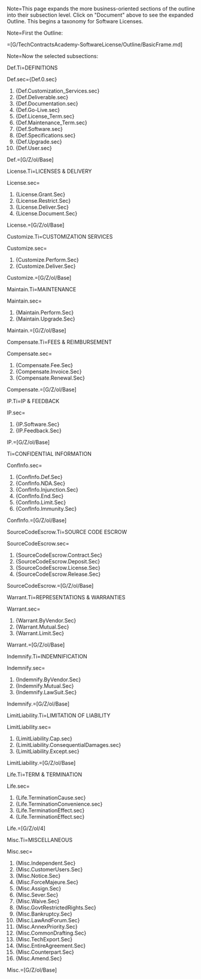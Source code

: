 Note=This page expands the more business-oriented sections of the outline into their subsection level.  Click on "Document" above to see the expanded Outline.   This begins a taxonomy for Software Licenses.

Note=First the Outline:

=[G/TechContractsAcademy-SoftwareLicense/Outline/BasicFrame.md]

Note=Now the selected subsections:

Def.Ti=DEFINITIONS

Def.sec={Def.0.sec}<ol><li>{Def.Customization_Services.sec}<li>{Def.Deliverable.sec}<li>{Def.Documentation.sec}<li>{Def.Go-Live.sec}<li>{Def.License_Term.sec}<li>{Def.Maintenance_Term.sec}<li>{Def.Software.sec}<li>{Def.Specifications.sec}<li>{Def.Upgrade.sec}<li>{Def.User.sec}</ol>

Def.=[G/Z/ol/Base]

License.Ti=LICENSES & DELIVERY

License.sec=<ol><li>{License.Grant.Sec}<li>{License.Restrict.Sec}<li>{License.Deliver.Sec}<li>{License.Document.Sec}</ol>

License.=[G/Z/ol/Base]

Customize.Ti=CUSTOMIZATION SERVICES

Customize.sec=<ol><li>{Customize.Perform.Sec}<li>{Customize.Deliver.Sec}</ol>

Customize.=[G/Z/ol/Base]

Maintain.Ti=MAINTENANCE

Maintain.sec=<ol><li>{Maintain.Perform.Sec}<li>{Maintain.Upgrade.Sec}</ol>

Maintain.=[G/Z/ol/Base]

Compensate.Ti=FEES & REIMBURSEMENT

Compensate.sec=<ol><li>{Compensate.Fee.Sec}<li>{Compensate.Invoice.Sec}<li>{Compensate.Renewal.Sec}</ol>

Compensate.=[G/Z/ol/Base]

IP.Ti=IP & FEEDBACK

IP.sec=<ol><li>{IP.Software.Sec}<li>{IP.Feedback.Sec}</ol>

IP.=[G/Z/ol/Base]

Ti=CONFIDENTIAL INFORMATION

ConfInfo.sec=<ol><li>{ConfInfo.Def.Sec}<li>{ConfInfo.NDA.Sec}<li>{ConfInfo.Injunction.Sec}<li>{ConfInfo.End.Sec}<li>{ConfInfo.Limit.Sec}<li>{ConfInfo.Immunity.Sec}</ol>

ConfInfo.=[G/Z/ol/Base]


SourceCodeEscrow.Ti=SOURCE CODE ESCROW

SourceCodeEscrow.sec=<ol><li>{SourceCodeEscrow.Contract.Sec}<li>{SourceCodeEscrow.Deposit.Sec}<li>{SourceCodeEscrow.License.Sec}<li>{SourceCodeEscrow.Release.Sec}</ol>

SourceCodeEscrow.=[G/Z/ol/Base]

Warrant.Ti=REPRESENTATIONS & WARRANTIES

Warrant.sec=<ol><li>{Warrant.ByVendor.Sec}<li>{Warrant.Mutual.Sec}<li>{Warrant.Limit.Sec}</ol>

Warrant.=[G/Z/ol/Base]

Indemnify.Ti=INDEMNIFICATION

Indemnify.sec=<ol><li>{Indemnify.ByVendor.Sec}<li>{Indemnify.Mutual.Sec}<li>{Indemnify.LawSuit.Sec}</ol>

Indemnify.=[G/Z/ol/Base]

LimitLiability.Ti=LIMITATION OF LIABILITY

LimitLiability.sec=<ol><li>{LimitLiability.Cap.sec}<li>{LimitLiability.ConsequentialDamages.sec}<li>{LimitLiability.Except.sec}</ol>

LimitLiability.=[G/Z/ol/Base]

Life.Ti=TERM & TERMINATION

Life.sec=<ol><li>{Life.TerminationCause.sec}<li>{Life.TerminationConvenience.sec}<li>{Life.TerminationEffect.sec}<li>{Life.TerminationEffect.sec}</ol>

Life.=[G/Z/ol/4]


Misc.Ti=MISCELLANEOUS

Misc.sec=<ol><li>{Misc.Independent.Sec}<li>{Misc.CustomerUsers.Sec}<li>{Misc.Notice.Sec}<li>{Misc.ForceMajeure.Sec}<li>{Misc.Assign.Sec}<li>{Misc.Sever.Sec}<li>{Misc.Waive.Sec}<li>{Misc.GovtRestrictedRights.Sec}<li>{Misc.Bankruptcy.Sec}<li>{Misc.LawAndForum.Sec}<li>{Misc.AnnexPriority.Sec}<li>{Misc.CommonDrafting.Sec}<li>{Misc.TechExport.Sec}<li>{Misc.EntireAgreement.Sec}<li>{Misc.Counterpart.Sec}<li>{Misc.Amend.Sec}</ol>

Misc.=[G/Z/ol/Base]

